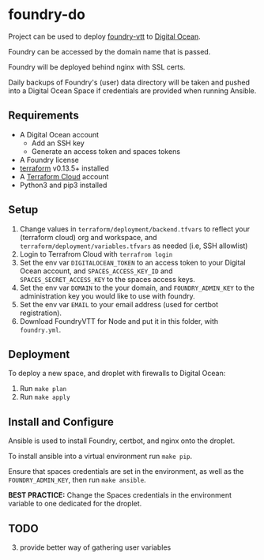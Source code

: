 # foundry-do

Project can be used to deploy [foundry-vtt](https://foundryvtt.com/) to [Digital Ocean](https://www.digitalocean.com/).

Foundry can be accessed by the domain name that is passed.

Foundry will be deployed behind nginx with SSL certs.

Daily backups of Foundry's (user) data directory will be taken and pushed into a Digital Ocean Space if credentials are provided when running Ansible.

## Requirements

* A Digital Ocean account
  * Add an SSH key
  * Generate an access token and spaces tokens
* A Foundry license
* [terraform](https://www.terraform.io/downloads.html) v0.13.5+ installed
* A [Terraform Cloud](https://app.terraform.io/) account
* Python3 and pip3 installed

## Setup

1. Change values in `terraform/deployment/backend.tfvars` to reflect your (terraform cloud) org and workspace, and `terraform/deployment/variables.tfvars` as needed (i.e, SSH allowlist)
1. Login to Terrafrom Cloud with `terrafrom login`
1. Set the env var `DIGITALOCEAN_TOKEN` to an access token to your Digital Ocean account, and `SPACES_ACCESS_KEY_ID` and `SPACES_SECRET_ACCESS_KEY` to the spaces access keys.
1. Set the env var `DOMAIN` to the your domain, and `FOUNDRY_ADMIN_KEY` to the administration key you would like to use with foundry.
1. Set the env var `EMAIL` to your email address (used for certbot registration).
1. Download FoundryVTT for Node and put it in this folder, with `foundry.yml`.

## Deployment

To deploy a new space, and droplet with firewalls to Digital Ocean:

1. Run `make plan`
1. Run `make apply`

## Install and Configure

Ansible is used to install Foundry, certbot, and nginx onto the droplet.

To install ansible into a virtual environment run `make pip`.

Ensure that spaces credentials are set in the environment, as well as the `FOUNDRY_ADMIN_KEY`, then run `make ansible`.

**BEST PRACTICE:** Change the Spaces credentials in the environment variable to one dedicated for the droplet.

## TODO

3. provide better way of gathering user variables
